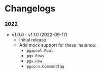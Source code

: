 # Changelogs

### 2022

- v1.0.0 - v1.1.0 (2022-09-17)
    - Initial release
    - Add mock support for these instance:
      - `pgxpool.Pool`
      - `pgx.Rows`
      - `pgx.Row`
      - `pgconn.CommandTag`
